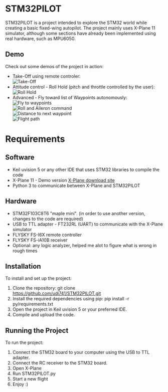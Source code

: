 
# STM32PILOT

STM32PILOT is a project intended to explore the STM32 world while creating a basic fixed-wing autopilot. The project mainly uses X-Plane 11 simulator, although some sections have already been implemented using real hardware, such as MPU6050.

## Demo
Check out some demos of the project in action:

- Take-Off using remote controler:<br>
    ![Take-Off](https://github.com/udi741/STM32PILOT/blob/main/git-media/TakeOff.gif)
- Attitude control - Roll Hold (pitch and throttle controlled by the user):<br>
    ![Roll Hold](https://github.com/udi741/STM32PILOT/blob/main/git-media/RollHold.gif)
- Advanced - Fly toward list of Waypoints autonomously:<br>
    ![Fly to waypoints](https://github.com/udi741/STM32PILOT/blob/main/git-media/FlyToWaypoints.gif)<br>
![Roll and Aileron command](https://github.com/udi741/STM32PILOT/blob/main/git-media/Roll_AileronCmd.png "Roll and Aileron command")<br>
![Distance to next waypoint](https://github.com/udi741/STM32PILOT/blob/main/git-media/DistanceToWP.png "Distance to next waypoint")<br>
![Flight path](https://github.com/udi741/STM32PILOT/blob/main/git-media/FlightPath.png "Flight path")<br>


# Requirements

## Software
- Keil uvision 5 or any other IDE that uses STM32 libraries to compile the code
- X-Plane 11 - Demo version [X-Plane download site](https://www.x-plane.com/desktop/try-it/older/)
- Python 3 to communicate between X-Plane and STM32PILOT


## Hardware
- STM32F103C8T6 "maple mini". (in order to use another version, changes to the code are required)
- USB to TTL adapter - FT232RL (UART) to communicate with the X-Plane simulator
- FLYSKY FS-I6X remote controller
- FLYSKY FS-iA10B receiver
- Optional: any logic analyzer, helped me alot to figure what is wrong in rough times
## Installation
To install and set up the project:

1. Clone the repository: git clone https://github.com/udi741/STM32PILOT.git
2. Install the required dependencies using pip: pip install -r py/requirements.txt
3. Open the project in Keil uvision 5 or your preferred IDE.
4. Compile and upload the code.
## Running the Project
To run the project:

1. Connect the STM32 board to your computer using the USB to TTL adapter.
2. Connect the RC receiver to the STM32 board.
3. Open X-Plane
4. Run STM32PILOT.py
5. Start a new flight
6. Enjoy :)
